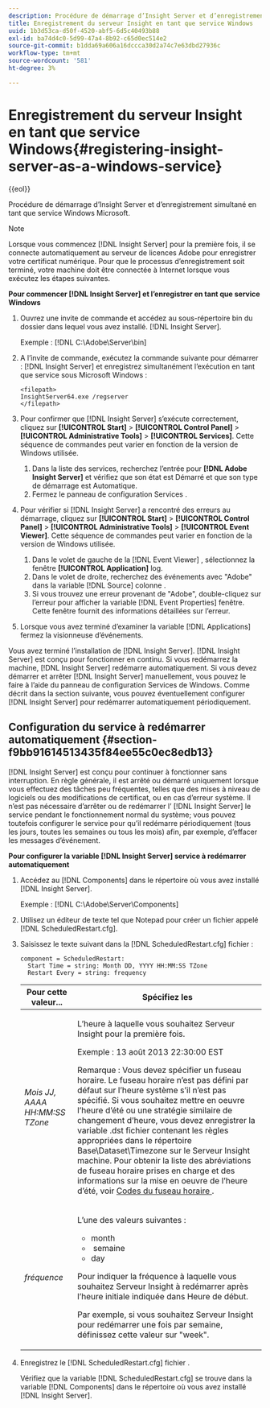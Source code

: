 ```yaml
---
description: Procédure de démarrage d’Insight Server et d’enregistrement simultané en tant que service Windows Microsoft.
title: Enregistrement du serveur Insight en tant que service Windows
uuid: 1b3d53ca-d50f-4520-abf5-6d5c40493b88
exl-id: ba74d4c0-5d99-47a4-8b92-c65d0ec514e2
source-git-commit: b1dda69a606a16dccca30d2a74c7e63dbd27936c
workflow-type: tm+mt
source-wordcount: '581'
ht-degree: 3%

---
```


# Enregistrement du serveur Insight en tant que service Windows{#registering-insight-server-as-a-windows-service}

{{eol}}

Procédure de démarrage d’Insight Server et d’enregistrement simultané en tant que service Windows Microsoft.

>[!NOTE]
>
>Lorsque vous commencez [!DNL Insight Server] pour la première fois, il se connecte automatiquement au serveur de licences Adobe pour enregistrer votre certificat numérique. Pour que le processus d’enregistrement soit terminé, votre machine doit être connectée à Internet lorsque vous exécutez les étapes suivantes.

**Pour commencer [!DNL Insight Server] et l’enregistrer en tant que service Windows**

1. Ouvrez une invite de commande et accédez au sous-répertoire bin du dossier dans lequel vous avez installé. [!DNL Insight Server].

   Exemple : [!DNL C:\Adobe\Server\bin]

1. A l’invite de commande, exécutez la commande suivante pour démarrer : [!DNL Insight Server] et enregistrez simultanément l’exécution en tant que service sous Microsoft Windows :

   ```
   <filepath>
   InsightServer64.exe /regserver 
   </filepath>
   ```

1. Pour confirmer que [!DNL Insight Server] s’exécute correctement, cliquez sur **[!UICONTROL Start]** > **[!UICONTROL Control Panel]** > **[!UICONTROL Administrative Tools]** > **[!UICONTROL Services]**. Cette séquence de commandes peut varier en fonction de la version de Windows utilisée.

   1. Dans la liste des services, recherchez l’entrée pour **[!DNL Adobe Insight Server]** et vérifiez que son état est Démarré et que son type de démarrage est Automatique.
   1. Fermez le panneau de configuration Services .

1. Pour vérifier si [!DNL Insight Server] a rencontré des erreurs au démarrage, cliquez sur **[!UICONTROL Start]** > **[!UICONTROL Control Panel]** > **[!UICONTROL Administrative Tools]** > **[!UICONTROL Event Viewer]**. Cette séquence de commandes peut varier en fonction de la version de Windows utilisée.

   1. Dans le volet de gauche de la [!DNL Event Viewer] , sélectionnez la fenêtre **[!UICONTROL Application]** log.
   1. Dans le volet de droite, recherchez des événements avec &quot;Adobe&quot; dans la variable [!DNL Source] colonne .
   1. Si vous trouvez une erreur provenant de &quot;Adobe&quot;, double-cliquez sur l’erreur pour afficher la variable [!DNL Event Properties] fenêtre. Cette fenêtre fournit des informations détaillées sur l’erreur.

1. Lorsque vous avez terminé d’examiner la variable [!DNL Applications] fermez la visionneuse d’événements.

Vous avez terminé l’installation de [!DNL Insight Server]. [!DNL Insight Server] est conçu pour fonctionner en continu. Si vous redémarrez la machine, [!DNL Insight Server] redémarre automatiquement. Si vous devez démarrer et arrêter [!DNL Insight Server] manuellement, vous pouvez le faire à l’aide du panneau de configuration Services de Windows. Comme décrit dans la section suivante, vous pouvez éventuellement configurer [!DNL Insight Server] pour redémarrer automatiquement périodiquement.

## Configuration du service à redémarrer automatiquement {#section-f9bb91614513435f84ee55c0ec8edb13}

[!DNL Insight Server] est conçu pour continuer à fonctionner sans interruption. En règle générale, il est arrêté ou démarré uniquement lorsque vous effectuez des tâches peu fréquentes, telles que des mises à niveau de logiciels ou des modifications de certificat, ou en cas d’erreur système. Il n’est pas nécessaire d’arrêter ou de redémarrer l’ [!DNL Insight Server] le service pendant le fonctionnement normal du système; vous pouvez toutefois configurer le service pour qu’il redémarre périodiquement (tous les jours, toutes les semaines ou tous les mois) afin, par exemple, d’effacer les messages d’événement.

**Pour configurer la variable [!DNL Insight Server] service à redémarrer automatiquement**

1. Accédez au [!DNL Components] dans le répertoire où vous avez installé [!DNL Insight Server].

   Exemple : [!DNL C:\Adobe\Server\Components]

1. Utilisez un éditeur de texte tel que Notepad pour créer un fichier appelé [!DNL ScheduledRestart.cfg].
1. Saisissez le texte suivant dans la [!DNL ScheduledRestart.cfg] fichier :

   ```
   component = ScheduledRestart:  
     Start Time = string: Month DD, YYYY HH:MM:SS TZone 
     Restart Every = string: frequency
   ```

   <table id="table_AC05861E141E4928BE844C8611DEC43D"> 
    <thead> 
      <tr> 
      <th colname="col1" class="entry"> Pour cette valeur... </th> 
      <th colname="col2" class="entry"> Spécifiez les  </th> 
      </tr> 
    </thead>
    <tbody> 
      <tr> 
      <td colname="col1"> <i>Mois JJ, AAAA HH:MM:SS TZone</i> </td> 
      <td colname="col2"> <p>L’heure à laquelle vous souhaitez <span class="keyword"> Serveur Insight </span> pour la première fois. </p> <p>Exemple : 13 août 2013 22:30:00 EST </p> <p> <p>Remarque : Vous devez spécifier un fuseau horaire. Le fuseau horaire n’est pas défini par défaut sur l’heure système s’il n’est pas spécifié. Si vous souhaitez mettre en oeuvre l’heure d’été ou une stratégie similaire de changement d’heure, vous devez enregistrer la variable <span class="filepath"> .dst </span> fichier contenant les règles appropriées dans le répertoire Base\Dataset\Timezone sur le <span class="keyword"> Serveur Insight </span> machine. Pour obtenir la liste des abréviations de fuseau horaire prises en charge et des informations sur la mise en oeuvre de l’heure d’été, voir <a href="../../../../home/c-inst-svr/c-time-zn-cds.md#concept-eed5ba32d5d347cf94b76db83b29f211"> Codes du fuseau horaire </a>. </p> </p> </td> 
      </tr> 
      <tr> 
      <td colname="col1"> <i>fréquence</i> </td> 
      <td colname="col2"> <p>L’une des valeurs suivantes : 
       <ul id="ul_C29A40CD8FBB4333B5FA1D9E7DAD35EC"> 
       <li id="li_9FE07DD30C524CBB81C8F7968E7C733E">month </li> 
       <li id="li_E5E1B97ED8FB43C0BDA496C620D24A4C"> semaine </li> 
       <li id="li_E6043B382FAE4B5D85CAADDFA60E4902">day </li> 
       </ul> </p> <p>Pour indiquer la fréquence à laquelle vous souhaitez <span class="keyword"> Serveur Insight </span> à redémarrer après l’heure initiale indiquée dans Heure de début. </p> <p>Par exemple, si vous souhaitez <span class="keyword"> Serveur Insight </span> pour redémarrer une fois par semaine, définissez cette valeur sur "week". </p> </td> 
      </tr> 
    </tbody> 
   </table>

1. Enregistrez le [!DNL ScheduledRestart.cfg] fichier .

   Vérifiez que la variable [!DNL ScheduledRestart.cfg] se trouve dans la variable [!DNL Components] dans le répertoire où vous avez installé [!DNL Insight Server].
